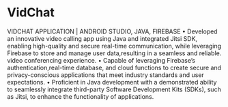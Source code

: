 # VidChat
VIDCHAT APPLICATION | ANDROID STUDIO, JAVA, FIREBASE
• Developed an innovative video calling app using Java and integrated
Jitsi SDK, enabling high-quality and secure real-time communication,
while leveraging Firebase to store and manage user data,resulting in a
seamless and reliable. video conferencing experience.
• Capable of leveraging Firebase’s authentication,real-time database, and
cloud functions to create secure and privacy-conscious applications that
meet industry standards and user expectations.
• Proficient in Java development with a demonstrated ability to
seamlessly integrate third-party Software Development Kits (SDKs),
such as Jitsi, to enhance the functionality of applications.
